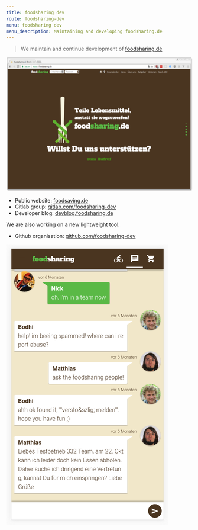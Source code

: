 ```yaml
---
title: foodsharing dev
route: foodsharing-dev
menu: foodsharing dev
menu_description: Maintaining and developing foodsharing.de
---
```


> We maintain and continue development of [foodsharing.de](https://foodsharing.de)

![](fsdev.png)

* Public website: [foodsaving.de](https://foodsharing.de/)
* Gitlab group: [gitlab.com/foodsharing-dev](https://gitlab.com/foodsharing-dev)
* Developer blog: [devblog.foodsharing.de](https://devblog.foodsharing.de)

We are also working on a new lightweight tool:

* Github organisation: [github.com/foodsharing-dev](https://github.com/foodsharing-dev)

![](fsteamchat.png)